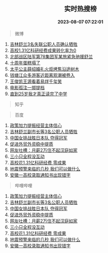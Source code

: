 <div align="center"><h2>实时热搜榜</h2><h4>2023-08-07 07:22:01</h4></div>

> 微博  

1. [吉林舒兰3名失联公职人员确认牺牲](https://s.weibo.com/weibo?q=%23%E5%90%89%E6%9E%97%E8%88%92%E5%85%B03%E5%90%8D%E5%A4%B1%E8%81%94%E5%85%AC%E8%81%8C%E4%BA%BA%E5%91%98%E7%A1%AE%E8%AE%A4%E7%89%BA%E7%89%B2%23&t=31&band_rank=1&Refer=top)<br />
2. [高校1.31亿科研经费成果转化率为0](https://s.weibo.com/weibo?q=%23%E9%AB%98%E6%A0%A11.31%E4%BA%BF%E7%A7%91%E7%A0%94%E7%BB%8F%E8%B4%B9%E6%88%90%E6%9E%9C%E8%BD%AC%E5%8C%96%E7%8E%87%E4%B8%BA0%23&t=31&band_rank=2&Refer=top)<br />
3. [北部战区陆军第78集团军某旅紧急驰援舒兰](https://s.weibo.com/weibo?q=%23%E5%8C%97%E9%83%A8%E6%88%98%E5%8C%BA%E9%99%86%E5%86%9B%E7%AC%AC78%E9%9B%86%E5%9B%A2%E5%86%9B%E6%9F%90%E6%97%85%E7%B4%A7%E6%80%A5%E9%A9%B0%E6%8F%B4%E8%88%92%E5%85%B0%23&t=31&band_rank=3&Refer=top)<br />
4. [十周年蛋糕塌了](https://s.weibo.com/weibo?q=%23%E5%8D%81%E5%91%A8%E5%B9%B4%E8%9B%8B%E7%B3%95%E5%A1%8C%E4%BA%86%23&t=31&band_rank=4&Refer=top)<br />
5. [太平公主薛绍婚礼火炬烤焦沿途树木](https://s.weibo.com/weibo?q=%23%E5%A4%AA%E5%B9%B3%E5%85%AC%E4%B8%BB%E8%96%9B%E7%BB%8D%E5%A9%9A%E7%A4%BC%E7%81%AB%E7%82%AC%E7%83%A4%E7%84%A6%E6%B2%BF%E9%80%94%E6%A0%91%E6%9C%A8%23&t=31&band_rank=5&Refer=top)<br />
6. [钱塘江众多游客近距离观潮被卷入](https://s.weibo.com/weibo?q=%23%E9%92%B1%E5%A1%98%E6%B1%9F%E4%BC%97%E5%A4%9A%E6%B8%B8%E5%AE%A2%E8%BF%91%E8%B7%9D%E7%A6%BB%E8%A7%82%E6%BD%AE%E8%A2%AB%E5%8D%B7%E5%85%A5%23&t=31&band_rank=6&Refer=top)<br />
7. [王俊凯王源看着易烊千玺笑](https://s.weibo.com/weibo?q=%23%E7%8E%8B%E4%BF%8A%E5%87%AF%E7%8E%8B%E6%BA%90%E7%9C%8B%E7%9D%80%E6%98%93%E7%83%8A%E5%8D%83%E7%8E%BA%E7%AC%91%23&t=31&band_rank=7&Refer=top)<br />
8. [电影孤注一掷提档](https://s.weibo.com/weibo?q=%23%E7%94%B5%E5%BD%B1%E5%AD%A4%E6%B3%A8%E4%B8%80%E6%8E%B7%E6%8F%90%E6%A1%A3%23&t=31&band_rank=8&Refer=top)<br />
9. [直到25岁我才真正读完了中学](https://s.weibo.com/weibo?q=%23%E7%9B%B4%E5%88%B025%E5%B2%81%E6%88%91%E6%89%8D%E7%9C%9F%E6%AD%A3%E8%AF%BB%E5%AE%8C%E4%BA%86%E4%B8%AD%E5%AD%A6%23&t=31&band_rank=9&Refer=top)<br />

> 知乎  


> 百度  

1. [政策加力提振经营主体信心](https://www.baidu.com/s?wd=%E6%94%BF%E7%AD%96%E5%8A%A0%E5%8A%9B%E6%8F%90%E6%8C%AF%E7%BB%8F%E8%90%A5%E4%B8%BB%E4%BD%93%E4%BF%A1%E5%BF%83&sa=fyb_news&rsv_dl=fyb_news)<br />
2. [吉林舒兰副市长等3名公职人员牺牲](https://www.baidu.com/s?wd=%E5%90%89%E6%9E%97%E8%88%92%E5%85%B0%E5%89%AF%E5%B8%82%E9%95%BF%E7%AD%893%E5%90%8D%E5%85%AC%E8%81%8C%E4%BA%BA%E5%91%98%E7%89%BA%E7%89%B2&sa=fyb_news&rsv_dl=fyb_news)<br />
3. [中国女排战胜日本队 夺得冠军](https://www.baidu.com/s?wd=%E4%B8%AD%E5%9B%BD%E5%A5%B3%E6%8E%92%E6%88%98%E8%83%9C%E6%97%A5%E6%9C%AC%E9%98%9F+%E5%A4%BA%E5%BE%97%E5%86%A0%E5%86%9B&sa=fyb_news&rsv_dl=fyb_news)<br />
4. [促进外贸外资稳中提质](https://www.baidu.com/s?wd=%E4%BF%83%E8%BF%9B%E5%A4%96%E8%B4%B8%E5%A4%96%E8%B5%84%E7%A8%B3%E4%B8%AD%E6%8F%90%E8%B4%A8&sa=fyb_news&rsv_dl=fyb_news)<br />
5. [网友吐槽：月薪2万住不起汉庭如家](https://www.baidu.com/s?wd=%E7%BD%91%E5%8F%8B%E5%90%90%E6%A7%BD%EF%BC%9A%E6%9C%88%E8%96%AA2%E4%B8%87%E4%BD%8F%E4%B8%8D%E8%B5%B7%E6%B1%89%E5%BA%AD%E5%A6%82%E5%AE%B6&sa=fyb_news&rsv_dl=fyb_news)<br />
6. [三小只全程没互动](https://www.baidu.com/s?wd=%E4%B8%89%E5%B0%8F%E5%8F%AA%E5%85%A8%E7%A8%8B%E6%B2%A1%E4%BA%92%E5%8A%A8&sa=fyb_news&rsv_dl=fyb_news)<br />
7. [高校花1.31亿科研经费 零成果](https://www.baidu.com/s?wd=%E9%AB%98%E6%A0%A1%E8%8A%B11.31%E4%BA%BF%E7%A7%91%E7%A0%94%E7%BB%8F%E8%B4%B9+%E9%9B%B6%E6%88%90%E6%9E%9C&sa=fyb_news&rsv_dl=fyb_news)<br />
8. [地震预警来临的几秒 我们可以做什么](https://www.baidu.com/s?wd=%E5%9C%B0%E9%9C%87%E9%A2%84%E8%AD%A6%E6%9D%A5%E4%B8%B4%E7%9A%84%E5%87%A0%E7%A7%92+%E6%88%91%E4%BB%AC%E5%8F%AF%E4%BB%A5%E5%81%9A%E4%BB%80%E4%B9%88&sa=fyb_news&rsv_dl=fyb_news)<br />
9. [安徽一高校录取通知书出现错字](https://www.baidu.com/s?wd=%E5%AE%89%E5%BE%BD%E4%B8%80%E9%AB%98%E6%A0%A1%E5%BD%95%E5%8F%96%E9%80%9A%E7%9F%A5%E4%B9%A6%E5%87%BA%E7%8E%B0%E9%94%99%E5%AD%97&sa=fyb_news&rsv_dl=fyb_news)<br />

> 哔哩哔哩  

1. [政策加力提振经营主体信心](https://www.baidu.com/s?wd=%E6%94%BF%E7%AD%96%E5%8A%A0%E5%8A%9B%E6%8F%90%E6%8C%AF%E7%BB%8F%E8%90%A5%E4%B8%BB%E4%BD%93%E4%BF%A1%E5%BF%83&sa=fyb_news&rsv_dl=fyb_news)<br />
2. [吉林舒兰副市长等3名公职人员牺牲](https://www.baidu.com/s?wd=%E5%90%89%E6%9E%97%E8%88%92%E5%85%B0%E5%89%AF%E5%B8%82%E9%95%BF%E7%AD%893%E5%90%8D%E5%85%AC%E8%81%8C%E4%BA%BA%E5%91%98%E7%89%BA%E7%89%B2&sa=fyb_news&rsv_dl=fyb_news)<br />
3. [中国女排战胜日本队 夺得冠军](https://www.baidu.com/s?wd=%E4%B8%AD%E5%9B%BD%E5%A5%B3%E6%8E%92%E6%88%98%E8%83%9C%E6%97%A5%E6%9C%AC%E9%98%9F+%E5%A4%BA%E5%BE%97%E5%86%A0%E5%86%9B&sa=fyb_news&rsv_dl=fyb_news)<br />
4. [促进外贸外资稳中提质](https://www.baidu.com/s?wd=%E4%BF%83%E8%BF%9B%E5%A4%96%E8%B4%B8%E5%A4%96%E8%B5%84%E7%A8%B3%E4%B8%AD%E6%8F%90%E8%B4%A8&sa=fyb_news&rsv_dl=fyb_news)<br />
5. [网友吐槽：月薪2万住不起汉庭如家](https://www.baidu.com/s?wd=%E7%BD%91%E5%8F%8B%E5%90%90%E6%A7%BD%EF%BC%9A%E6%9C%88%E8%96%AA2%E4%B8%87%E4%BD%8F%E4%B8%8D%E8%B5%B7%E6%B1%89%E5%BA%AD%E5%A6%82%E5%AE%B6&sa=fyb_news&rsv_dl=fyb_news)<br />
6. [三小只全程没互动](https://www.baidu.com/s?wd=%E4%B8%89%E5%B0%8F%E5%8F%AA%E5%85%A8%E7%A8%8B%E6%B2%A1%E4%BA%92%E5%8A%A8&sa=fyb_news&rsv_dl=fyb_news)<br />
7. [高校花1.31亿科研经费 零成果](https://www.baidu.com/s?wd=%E9%AB%98%E6%A0%A1%E8%8A%B11.31%E4%BA%BF%E7%A7%91%E7%A0%94%E7%BB%8F%E8%B4%B9+%E9%9B%B6%E6%88%90%E6%9E%9C&sa=fyb_news&rsv_dl=fyb_news)<br />
8. [地震预警来临的几秒 我们可以做什么](https://www.baidu.com/s?wd=%E5%9C%B0%E9%9C%87%E9%A2%84%E8%AD%A6%E6%9D%A5%E4%B8%B4%E7%9A%84%E5%87%A0%E7%A7%92+%E6%88%91%E4%BB%AC%E5%8F%AF%E4%BB%A5%E5%81%9A%E4%BB%80%E4%B9%88&sa=fyb_news&rsv_dl=fyb_news)<br />
9. [安徽一高校录取通知书出现错字](https://www.baidu.com/s?wd=%E5%AE%89%E5%BE%BD%E4%B8%80%E9%AB%98%E6%A0%A1%E5%BD%95%E5%8F%96%E9%80%9A%E7%9F%A5%E4%B9%A6%E5%87%BA%E7%8E%B0%E9%94%99%E5%AD%97&sa=fyb_news&rsv_dl=fyb_news)<br />
